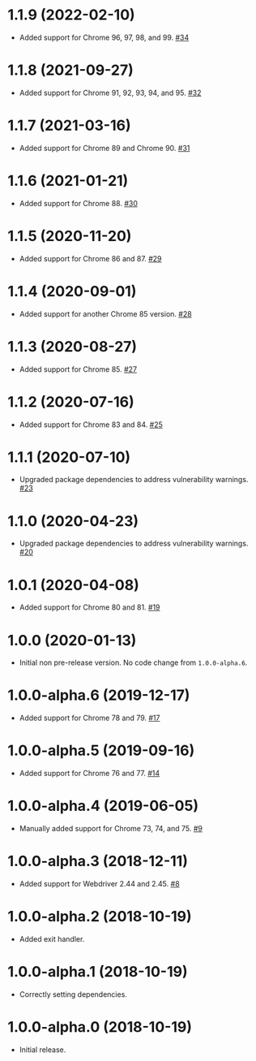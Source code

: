 # 1.1.9 (2022-02-10)

- Added support for Chrome 96, 97, 98, and 99. [#34](https://github.com/blackbaud/chromedriver-version-matcher/pull/34)

# 1.1.8 (2021-09-27)

- Added support for Chrome 91, 92, 93, 94, and 95. [#32](https://github.com/blackbaud/chromedriver-version-matcher/pull/32)

# 1.1.7 (2021-03-16)

- Added support for Chrome 89 and Chrome 90. [#31](https://github.com/blackbaud/chromedriver-version-matcher/pull/31)

# 1.1.6 (2021-01-21)

- Added support for Chrome 88. [#30](https://github.com/blackbaud/chromedriver-version-matcher/pull/30)

# 1.1.5 (2020-11-20)

- Added support for Chrome 86 and 87. [#29](https://github.com/blackbaud/chromedriver-version-matcher/pull/29)

# 1.1.4 (2020-09-01)

- Added support for another Chrome 85 version. [#28](https://github.com/blackbaud/chromedriver-version-matcher/pull/28)

# 1.1.3 (2020-08-27)

- Added support for Chrome 85. [#27](https://github.com/blackbaud/chromedriver-version-matcher/pull/27)

# 1.1.2 (2020-07-16)

- Added support for Chrome 83 and 84. [#25](https://github.com/blackbaud/chromedriver-version-matcher/pull/25)

# 1.1.1 (2020-07-10)

- Upgraded package dependencies to address vulnerability warnings. [#23](https://github.com/blackbaud/chromedriver-version-matcher/pull/23)

# 1.1.0 (2020-04-23)

- Upgraded package dependencies to address vulnerability warnings. [#20](https://github.com/blackbaud/chromedriver-version-matcher/pull/20)

# 1.0.1 (2020-04-08)

- Added support for Chrome 80 and 81. [#19](https://github.com/blackbaud/chromedriver-version-matcher/pull/19)

# 1.0.0 (2020-01-13)

- Initial non pre-release version.  No code change from `1.0.0-alpha.6`.

# 1.0.0-alpha.6 (2019-12-17)

- Added support for Chrome 78 and 79. [#17](https://github.com/blackbaud/chromedriver-version-matcher/pull/17)

# 1.0.0-alpha.5 (2019-09-16)

- Added support for Chrome 76 and 77. [#14](https://github.com/blackbaud/chromedriver-version-matcher/pull/14)

# 1.0.0-alpha.4 (2019-06-05)

- Manually added support for Chrome 73, 74, and 75. [#9](https://github.com/blackbaud/chromedriver-version-matcher/pull/9)

# 1.0.0-alpha.3 (2018-12-11)

- Added support for Webdriver 2.44 and 2.45. [#8](https://github.com/blackbaud/chromedriver-version-matcher/pull/8)

# 1.0.0-alpha.2 (2018-10-19)

 - Added exit handler.

# 1.0.0-alpha.1 (2018-10-19)

 - Correctly setting dependencies.

# 1.0.0-alpha.0 (2018-10-19)

 - Initial release.
